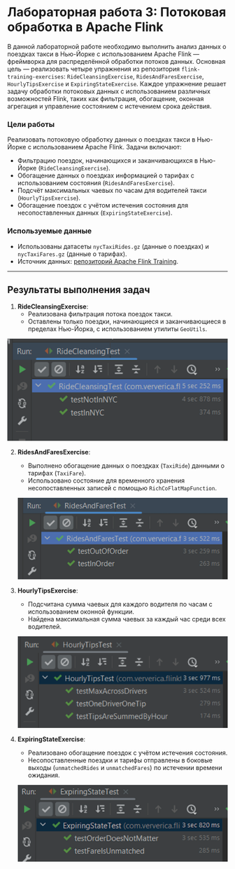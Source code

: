 # Лабораторная работа 3: Потоковая обработка в Apache Flink

В данной лабораторной работе необходимо выполнить анализ данных о поездках такси в Нью-Йорке с использованием Apache Flink — фреймворка для распределённой обработки потоков данных. Основная цель — реализовать четыре упражнения из репозитория `flink-training-exercises`: `RideCleansingExercise`, `RidesAndFaresExercise`, `HourlyTipsExercise` и `ExpiringStateExercise`. Каждое упражнение решает задачу обработки потоковых данных с использованием различных возможностей Flink, таких как фильтрация, обогащение, оконная агрегация и управление состоянием с истечением срока действия.

### Цели работы
Реализовать потоковую обработку данных о поездках такси в Нью-Йорке с использованием Apache Flink. Задачи включают:
- Фильтрацию поездок, начинающихся и заканчивающихся в Нью-Йорке (`RideCleansingExercise`).
- Обогащение данных о поездках информацией о тарифах с использованием состояния (`RidesAndFaresExercise`).
- Подсчёт максимальных чаевых по часам для водителей такси (`HourlyTipsExercise`).
- Обогащение поездок с учётом истечения состояния для несопоставленных данных (`ExpiringStateExercise`).

### Используемые данные
- Использованы датасеты `nycTaxiRides.gz` (данные о поездках) и `nycTaxiFares.gz` (данные о тарифах).
- Источник данных: [репозиторий Apache Flink Training](https://github.com/apache/flink-training).

---

## Результаты выполнения задач

1. **RideCleansingExercise**:
   - Реализована фильтрация потока поездок такси.
   - Оставлены только поездки, начинающиеся и заканчивающиеся в пределах Нью-Йорка, с использованием утилиты `GeoUtils`.

![1.png](assets%2F1.png)

2. **RidesAndFaresExercise**:
   - Выполнено обогащение данных о поездках (`TaxiRide`) данными о тарифах (`TaxiFare`).
   - Использовано состояние для временного хранения несопоставленных записей с помощью `RichCoFlatMapFunction`.

   ![2.png](assets%2F2.png)

3. **HourlyTipsExercise**:
   - Подсчитана сумма чаевых для каждого водителя по часам с использованием оконной функции.
   - Найдена максимальная сумма чаевых за каждый час среди всех водителей.

   ![3.png](assets%2F3.png)

4. **ExpiringStateExercise**:
   - Реализовано обогащение поездок с учётом истечения состояния.
   - Несопоставленные поездки и тарифы отправлены в боковые выходы (`unmatchedRides` и `unmatchedFares`) по истечении времени ожидания.

   ![4.png](assets%2F4.png)
